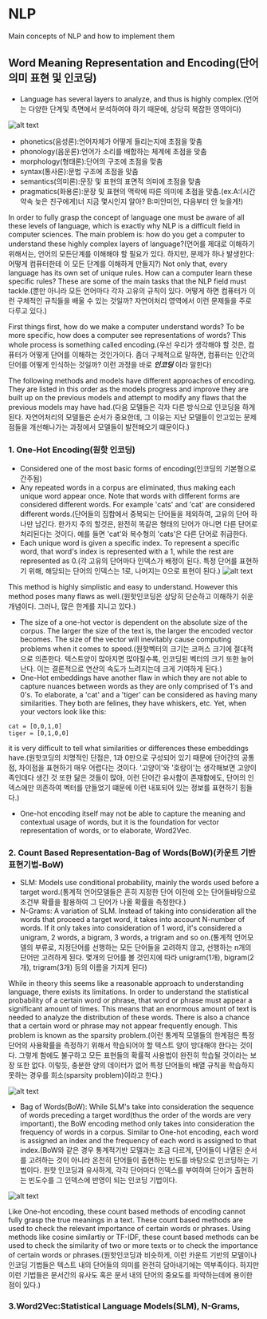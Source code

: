 # NLP
Main concepts of NLP and how to implement them

## Word Meaning Representation and Encoding(단어의미 표현 및 인코딩)
- Language has several layers to analyze, and thus is highly complex.(언어는 다양한 단계및 측면에서 분석하여야 하기 때문에, 상당히 복잡한 영역이다)

![alt text](https://upload.wikimedia.org/wikipedia/commons/7/79/Major_levels_of_linguistic_structure.svg)

- phonetics(음성론):언어자체가 어떻게 들리는지에 초점을 맞춤
- phonology(음운론):언어가 소리를 배합하는 체계에 초점을 맞춤
- morphology(형태론):단어의 구조에 초점을 맞춤
- syntax(통사론):문법 구조에 초점을 맞춤
- semantics(의미론):문장 및 표현의 표면적 의미에 초점을 맞춤
- pragmatics(화용론):문장 및 표현의 맥락에 따른 의미에 초점을 맞춤.(ex.A:(시간약속 늦은 친구에게)너 지금 몇시인지 알아? B:미안미안, 다음부터 안 늦을게!)

In order to fully grasp the concept of language one must be aware of all these levels of language, which is exactly why NLP is a difficult field in computer sciences. The main problem is: how do you get a computer to understand these highly complex layers of language?(언어를 제대로 이해하기 위해서는, 언어의 모든단계를 이해해야 할 필요가 있다. 하지만, 문제가 하나 발생한다: 어떻게 컴퓨터한테 이 모든 단계를 이해하게 만들지?)
Not only that, every language has its own set of unique rules. How can a computer learn these specific rules? These are some of the main tasks that the NLP field must tackle.(뿐만 아니라 모든 언어마다 각자 고유의 규칙이 있다. 어떻게 하면 컴퓨터가 이런 구체적인 규칙들을 배울 수 있는 것일까? 자연어처리 영역에서 이런 문제들을 주로 다루고 있다.)

First things first, how do we make a computer understand words? To be more specific, how does a computer see representations of words? This whole process is something called encoding.(우선 우리가 생각해야 할 것은, 컴퓨터가 어떻게 단어를 이해하는 것인가이다. 좀더 구체적으로 말하면, 컴퓨터는 인간의 단어를 어떻게 인식하는 것일까? 이런 과정을 바로 ***인코딩*** 이라 말한다)

The following methods and models have different approaches of encoding. They are listed in this order as the models progress and improve they are built up on the previous models and attempt to modify any flaws that the previous models may have had.(다음 모델들은 각자 다른 방식으로 인코딩을 하게 된다. 자연어처리의 모델들은 순서가 중요한데, 그 이유는 지난 모델들이 안고있는 문제점들을 개선해나가는 과정에서 모델들이 발전해오기 떄문이다.)

### 1. One-Hot Encoding(원핫 인코딩)
- Considered one of the most basic forms of encoding(인코딩의 기본형으로 간주됨)
- Any repeated words in a corpus are eliminated, thus making each unique word appear once. Note that words with different forms are considered different words. For example 'cats' and 'cat' are considered different words.(단어들의 집합에서 중복되는 단어들을 제외하여, 고유의 단어 하나만 남긴다. 한가지 주의 할것은, 완전히 똑같은 형태의 단어가 아니면 다른 단어로 처리된다는 것이다. 예를 들면 'cat'와 복수형의 'cats'은 다른 단어로 취급한다.
- Each unique word is given a specific index. To represent a specific word, that word's index is represented with a 1, while the rest are represented as 0.(각 고유의 단어마다 인덱스가 배정이 된다. 특정 단어를 표현하기 위해, 해당되는 단어의 인덱스는 1로, 나머지는 0으로 표현이 된다.)
![alt text](https://miro.medium.com/max/674/1*9ZuDXoc2ek-GfHE2esty5A.png)

This method is highly simplistic and easy to understand. However this method poses many flaws as well.(원핫인코딩은 상당히 단순하고 이해하기 쉬운 개념이다. 그러나, 많은 한계를 지니고 있다.)

- The size of a one-hot vector is dependent on the absolute size of the corpus. The larger the size of the text is, the larger the encoded vector becomes. The size of the vector will inevitably cause computing problems when it comes to speed.(원핫벡터의 크기는 코퍼스 크기에 절대적으로 의존한다. 텍스트양이 많아지면 많아질수록, 인코딩된 벡터의 크기 또한 늘어난다. 이는 결론적으로 연산의 속도가 느려지는데 크게 기여하게 된다.)
- One-Hot embeddings have another flaw in which they are not able to capture nuances between words as they are only comprised of 1's and 0's. To elaborate, a 'cat' and a 'tiger' can be considered as having many similarities. They both are felines, they have whiskers, etc. Yet, when your vectors look like this:
```
cat = [0,0,1,0]
tiger = [0,1,0,0]
```
it is very difficult to tell what similarities or differences these embeddings have.(원핫코딩의 치명적인 단점은, 1과 0만으로 구성되어 있기 때문에 단어간의 공통점, 차이점을 표현하기 매우 어렵다는 것이다. '고양이'와 '호랑이'는 생각해보면 고양이족인데다 생긴 것 또한 닮은 것들이 많아, 이런 단어간 유사함이 존재함에도, 단어의 인덱스에만 의존하여 벡터를 만들었기 떄문에 이런 내포되어 있는 정보를 표현하기 힘들다.)
- One-hot encoding itself may not be able to capture the meaning and contextual usage of words, but it is the foundation for vector representation of words, or to elaborate, Word2Vec. 

### 2. Count Based Representation-Bag of Words(BoW)(카운트 기반 표현기법-BoW)
- SLM: Models use conditional probability, mainly the words used before a target word.(통계적 언어모델들은 흔히 지정한 단어 이전에 오는 단어들바탕으로 조건부 확률을 활용하여 그 단어가 나올 확률을 측정한다.)
- N-Grams: A variation of SLM. Instead of taking into consideration all the words that proceed a target word, it takes into account N-number of words. If it only takes into consideration of 1 word, it's considered a unigram, 2 words, a bigram, 3 words, a trigram and so on.(통계적 언어모델의 부류로, 지정단어를 선행하는 모든 단어들을 고려하지 않고, 선행하는 n개의 단어만 고려하게 된다. 몇개의 단어를 볼 것인지에 따라 unigram(1개), bigram(2개), trigram(3개) 등의 이름을 가지게 된다)

While in theory this seems like a reasonable approach to understanding language, there exists its limitations. In order to understand the statistical probability of a certain word or phrase, that word or phrase must appear a significant amount of times. This means that an enormous amount of text is needed to analyze the distribution of these words. There is also a chance that a certain word or phrase may not appear frequently enough. This problem is known as the sparsity problem.(이런 통계적 모델들의 한계점은 특정 단어의 사용확률을 측정하기 위해서 학습되어야 할 텍스트 양이 방대해야 한다는 것이다. 그렇게 함에도 불구하고 모든 표현들의 확률적 사용법이 완전히 학습될 것이라는 보장 또한 없다. 이렇듯, 충분한 양의 데이터가 없어 특정 단어들의 배열 규칙을 학습하지 못하는 경우를 희소(sparsity problem)이라고 한다.)

![alt text](https://blog.feedly.com/wp-content/uploads/2019/03/Screen-Shot-2019-03-06-at-11.57.13-AM.png)

- Bag of Words(BoW): While SLM's take into consideration the sequence of words preceding a target word(thus the order of the words are very important), the BoW encoding method only takes into consideration the frequency of words in a corpus. Similar to One-hot encoding, each word is assigned an index and the frequency of each word is assigned to that index.(BoW와 같은 경우 통계적기반 모델과는 조금 다르게, 단어들이 나열된 순서를 고려하는 것이 아니라 온전히 단어들이 출현하는 빈도를 바탕으로 인코딩하는 기법이다. 원핫 인코딩과 유사하게, 각각 단어마다 인덱스를 부여하여 단어가 출현하는 빈도수를 그 인덱스에 반영이 되는 인코딩 기법이다.

![alt text](https://www.researchgate.net/profile/Chrysoula-Themeli/publication/339076675/figure/fig1/AS:855585536897024@1580998896641/Bag-of-Words-example.ppm)

Like One-hot encoding, these count based methods of encoding cannot fully grasp the true meanings in a text. These count based methods are used to check the relevant importance of certain words or phrases. Using methods like cosine similartiy or TF-IDF, these count based methods can be used to check the similarity of two or more texts or to check the importance of certain words or phrases.(원핫인코딩과 비슷하게, 이런 카운트 기반의 모델이나 인코딩 기법들은 텍스트 내의 단어들의 의미를 완전히 담아내기에는 역부족이다. 하지만 이런 기법들은 문서간의 유사도 혹은 문서 내의 단어의 중요도를 파악하는데에 용이한 점이 있다.)

### 3.Word2Vec:Statistical Language Models(SLM), N-Grams,  





